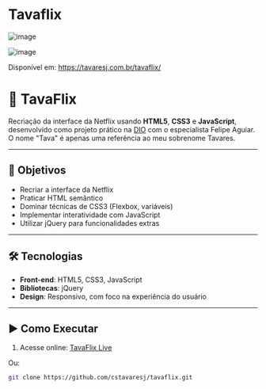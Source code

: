 # Tavaflix
![image](https://github.com/user-attachments/assets/861ce486-7f1e-44d5-a18e-d1883d0df120)

![image](https://github.com/user-attachments/assets/a3ee4c6d-a265-4b49-9784-f668505b6040)

Disponível em: https://tavaresj.com.br/tavaflix/

# 📘 TavaFlix

Recriação da interface da Netflix usando **HTML5**, **CSS3** e **JavaScript**, desenvolvido como projeto prático na  [DIO](https://www.dio.me) com o especialista Felipe Aguiar. O nome "Tava" é apenas uma referência ao meu sobrenome Tavares.

---

## 🎯 Objetivos
- Recriar a interface da Netflix
- Praticar HTML semântico
- Dominar técnicas de CSS3 (Flexbox, variáveis)
- Implementar interatividade com JavaScript
- Utilizar jQuery para funcionalidades extras

---

## 🛠️ Tecnologias
- **Front-end**: HTML5, CSS3, JavaScript
- **Bibliotecas**: jQuery
- **Design**: Responsivo, com foco na experiência do usuário

---

## ▶️ Como Executar
1. Acesse online: [TavaFlix Live](https://tavaresj.com.br/tavaflix/)
   
Ou:
```bash
git clone https://github.com/cstavaresj/tavaflix.git
